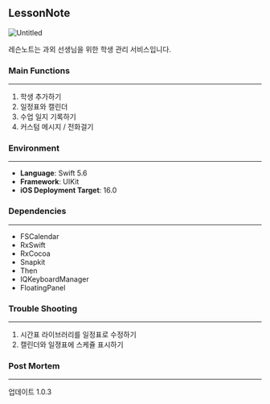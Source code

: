## LessonNote

![Untitled](https://github.com/dudwnssss/LessonNote/assets/76581866/eb22be3a-c4a8-45b6-8c4e-a98c49aff2b4)

레슨노트는 과외 선생님을 위한 학생 관리 서비스입니다.

### Main Functions

----

1. 학생 추가하기
2. 일정표와 캘린더
3. 수업 일지 기록하기
4. 커스텀 메시지 / 전화걸기

### Environment

----

- **Language**: Swift 5.6
- **Framework**: UIKit
- **iOS Deployment Target**: 16.0

### Dependencies

----

- FSCalendar
- RxSwift
- RxCocoa
- Snapkit
- Then
- IQKeyboardManager
- FloatingPanel

### Trouble Shooting

----

1. 시간표 라이브러리를 일정표로 수정하기
2. 캘린더와 일졍표에 스케쥴 표시하기

### Post Mortem

----

업데이트 1.0.3

